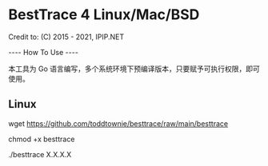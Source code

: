 # BestTrace 4 Linux/Mac/BSD

Credit to: (C) 2015 - 2021, IPIP.NET

---- How To Use ----

本工具为 Go 语言编写，多个系统环境下预编译版本，只要赋予可执行权限，即可使用。

## Linux
wget https://github.com/toddtownie/besttrace/raw/main/besttrace

chmod +x besttrace

./besttrace X.X.X.X
